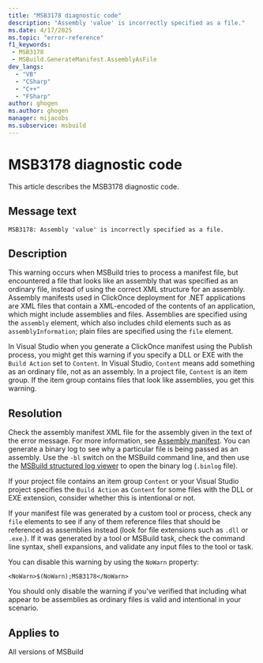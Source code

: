 ```yaml
---
title: "MSB3178 diagnostic code"
description: "Assembly 'value' is incorrectly specified as a file."
ms.date: 4/17/2025
ms.topic: "error-reference"
f1_keywords:
 - MSB3178
 - MSBuild.GenerateManifest.AssemblyAsFile
dev_langs:
  - "VB"
  - "CSharp"
  - "C++"
  - "FSharp"
author: ghogen
ms.author: ghogen
manager: mijacobs
ms.subservice: msbuild
---
```


# MSB3178 diagnostic code

<!-- :::ErrorDefinitionDescription::: -->
<!-- :::editable-content name="introDescription"::: -->
This article describes the MSB3178 diagnostic code.
<!-- :::editable-content-end::: -->

## Message text

`MSB3178: Assembly 'value' is incorrectly specified as a file.`

<!-- :::editable-content name="postOutputDescription"::: -->
<!--
{StrBegin="MSB3178: "}
-->
## Description

This warning occurs when MSBuild tries to process a manifest file, but encountered a file that looks like an assembly that was specified as an ordinary file, instead of using the correct XML structure for an assembly. Assembly manifests used in ClickOnce deployment for .NET applications are XML files that contain a XML-encoded of the contents of an application, which might include assemblies and files. Assemblies are specified using the `assembly` element, which also includes child elements such as as `assemblyInformation`; plain files are specified using the `file` element.

In Visual Studio when you generate a ClickOnce manifest using the Publish process, you might get this warning if you specify a DLL or EXE with the `Build Action` set to `Content`. In Visual Studio, `Content` means add something as an ordinary file, not as an assembly. In a project file, `Content` is an item group. If the item group contains files that look like assemblies, you get this warning.

## Resolution

Check the assembly manifest XML file for the assembly given in the text of the error message. For more information, see [Assembly manifest](/dotnet/standard/assembly/manifest). You can generate a binary log to see why a particular file is being passed as an assembly. Use the `-bl` switch on the MSBuild command line, and then use the [MSBuild structured log viewer](https://msbuildlog.com) to open the binary log (`.binlog` file).

If your project file contains an item group `Content` or your Visual Studio project specifies the `Build Action` as `Content` for some files with the DLL or EXE extension, consider whether this is intentional or not. 

If your manifest file was generated by a custom tool or process, check any `file` elements to see if any of them reference files that should be referenced as assemblies instead (look for file extensions such as `.dll` or `.exe`.). If it was generated by a tool or MSBuild task, check the command line syntax, shell expansions, and validate any input files to the tool or task.

You can disable this warning by using the `NoWarn` property:

`<NoWarn>$(NoWarn);MSB3178</NoWarn>`

You should only disable the warning if you've verified that including what appear to be assemblies as ordinary files is valid and intentional in your scenario.

<!-- :::editable-content-end::: -->
<!-- :::ErrorDefinitionDescription-end::: -->

## Applies to

All versions of MSBuild
